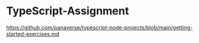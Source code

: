 # TypeScript-Assignment
https://github.com/panaverse/typescript-node-projects/blob/main/getting-started-exercises.md
